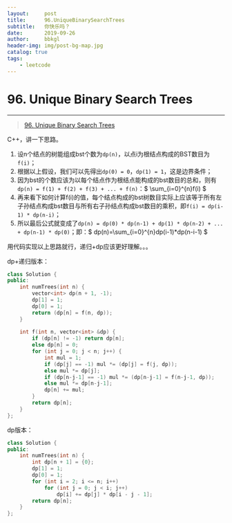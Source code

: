 ```yaml
---
layout:     post
title:      96.UniqueBinarySearchTrees
subtitle:   你快乐吗？
date:       2019-09-26
author:     bbkgl
header-img: img/post-bg-map.jpg
catalog: true
tags:
    - leetcode
---
```


# 96. Unique Binary Search Trees

---

> [96. Unique Binary Search Trees](https://leetcode-cn.com/problems/unique-binary-search-trees/submissions/)

C++，讲一下思路。
1. 设n个结点的树能组成bst个数为`dp(n)`，以点i为根结点构成的BST数目为`f(i)`；
2. 根据以上假设，我们可以先得出`dp(0) = 0`，`dp(1) = 1`，这是边界条件；
3. 因为bst的个数应该为以每个结点作为根结点能构成的bst数目的总和，则有`dp(n) = f(1) + f(2) + f(3) + ... + f(n)`：$ \sum_{i=0}^{n}f(i)  $
4. 再来看下如何计算f(i)的值，每个结点构成的bst树数目实际上应该等于所有左子孙结点构成bst数目与所有右子孙结点构成bst数目的乘积，即`f(i) = dp(i-1) * dp(n-i)`；
5. 所以最后公式就变成了`dp(n) = dp(0) * dp(n-1) + dp(1) * dp(n-2) + ... + dp(n-1) * dp(0)`；即：$ dp(n)=\sum_{i=0}^{n}dp(i-1)*dp(n-i-1)  $

用代码实现以上思路就行，递归+dp应该更好理解。。。


dp+递归版本：

```cpp
class Solution {
public:
    int numTrees(int n) {
        vector<int> dp(n + 1, -1);
        dp[1] = 1;
        dp[0] = 1;
        return (dp[n] = f(n, dp));
    }
    
    int f(int n, vector<int> &dp) {
        if (dp[n] != -1) return dp[n];
        else dp[n] = 0;
        for (int j = 0; j < n; j++) {
            int mul = 1;
            if (dp[j] == -1) mul *= (dp[j] = f(j, dp));
            else mul *= dp[j];
            if (dp[n-j-1] == -1) mul *= (dp[n-j-1] = f(n-j-1, dp));
            else mul *= dp[n-j-1];
            dp[n] += mul;
        }
        return dp[n];
    }
};
```

dp版本：
```cpp
class Solution {
public:
    int numTrees(int n) {
        int dp[n + 1] = {0};
        dp[1] = 1;
        dp[0] = 1;
        for (int i = 2; i <= n; i++)
            for (int j = 0; j < i; j++)
                dp[i] += dp[j] * dp[i - j - 1];
        return dp[n];
    }
};
```




